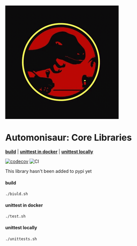 ![](docs/images/sauruspark.gif)

# Automonisaur: Core Libraries

**[build](#build)** | **[unittest in docker](#unittest-in-docker')** | 
**[unittest locally](#unittest-locally)** 

[![codecov](https://codecov.io/gh/TheShellLand/automon-core/branch/master/graph/badge.svg)](https://codecov.io/gh/TheShellLand/automon-core) ![CI](https://github.com/TheShellLand/automon-core/workflows/CI/badge.svg)

This library hasn't been added to pypi yet

#### build
```shell script
./biuld.sh
```

#### unittest in docker
```shell script
./test.sh
```

#### unittest locally
```shell script
./unittests.sh
```
